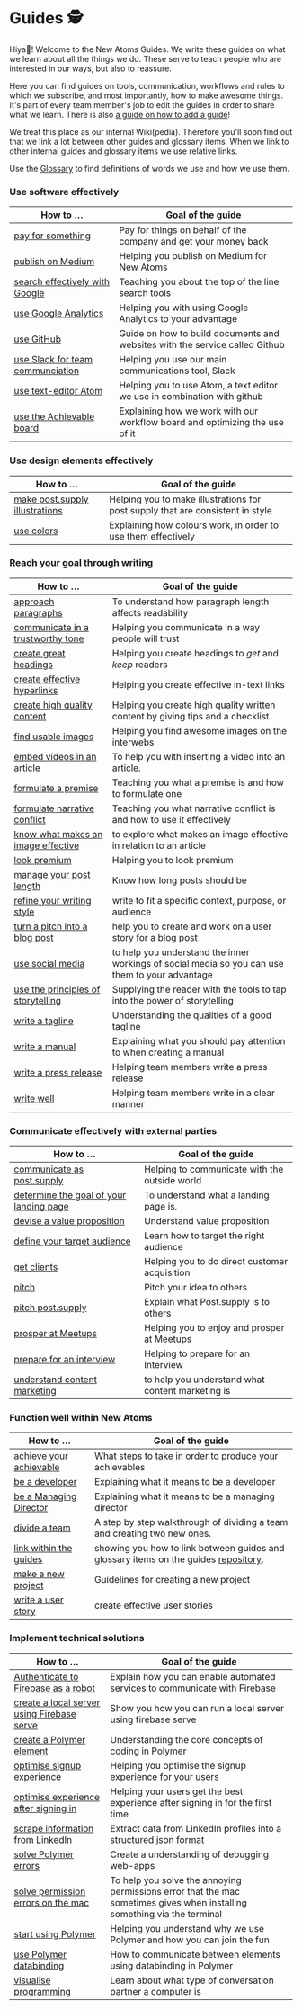 # Guides 🕵          

Hiya👋! Welcome to the New Atoms Guides. We write these guides on what we learn about all the things we do. These serve to teach people who are interested in our ways, but also to reassure.

Here you can find guides on tools, communication, workflows and rules to which we subscribe, and most importantly, how to make awesome things. It's part of every team member's job to edit the guides in order to share what we learn. There is also [a guide on how to add a guide](contributing.md)!

We treat this place as our internal Wiki(pedia). Therefore you'll soon find out that we link a lot between other guides and glossary items. When we link to other internal guides and glossary items we use relative links.  

Use the [Glossary](glossary) to find definitions of words we use and how we use them.

### Use software effectively
|How to … |Goal of the guide              |
|--------|-----------------------------|
|[pay for something](how-to-pay-for-something) | Pay for things on behalf of the company and get your money back |
|[publish on Medium](publish-on-medium)| Helping you publish on Medium for New Atoms |
|[search effectively with Google](google-search-guide)| Teaching you about the top of the line search tools |
|[use Google Analytics](google-analytics) | Helping you with using Google Analytics to your advantage  |
|[use GitHub](github-guide) | Guide on how to build documents and websites with the service called Github |
|[use Slack for team communciation](slack-guide) | Helping you use our main communications tool, Slack |
|[use text-editor Atom](atom-guide)| Helping you to use Atom, a text editor we use in combination with github |
|[use the Achievable board](use-the-achievables-board) | Explaining how we work with our workflow board and optimizing the use of it  |


### Use design elements effectively
|How to … |Goal of the guide              |
|--------|-----------------------------|
|[make post.supply illustrations](postsupply-illustrations) | Helping you to make illustrations for post.supply that are consistent in style |
|[use colors](color-guide) | Explaining how colours work, in order to use them effectively |


### Reach your goal through writing
|How to … |Goal of the guide              |
|--------|-----------------------------|
|[approach paragraphs](paragraph-guide)| To understand how paragraph length affects readability |
|[communicate in a trustworthy tone](communicate-in-a-trustworthy-tone) | Helping you communicate in a way people will trust |
|[create great headings](compose-great-headings) | Helping you create headings to *get* and *keep* readers |
|[create effective hyperlinks](create-effective-hyperlinks)| Helping you create effective in-text links |
|[create high quality content](write-awesome-content)| Helping you create high quality written content by giving tips and a checklist |
|[find usable images](find-images)| Helping you find awesome images on the interwebs |
|[embed videos in an article](embed-videos-in-an-article)|To help you with inserting a video into an article. |
|[formulate a premise](formulate-a-premise)| Teaching you what a premise is and how to formulate one |
|[formulate narrative conflict](formulate-narrative-conflict)| Teaching you what narrative conflict is and how to use it effectively |
|[know what makes an image effective](effective-image-guide)| to explore what makes an image effective in relation to an article  |
|[look premium](look-premium)| Helping you to look premium |
|[manage your post length](manage-your-post-length) | Know how long posts should be |
|[refine your writing style](refine-your-writing-style)| write to fit a specific context, purpose, or audience  |
|[turn a pitch into a blog post](turn-a-pitch-into-a-publishable-blog-post)| help you to create and work on a user story for a blog post |
|[use social media](use-social-media) | to help you understand the inner workings of social media so you can use them to your advantage |
|[use the principles of storytelling](storytelling) | Supplying the reader with the tools to tap into the power of storytelling |
|[write a tagline](write-a-tagline) | Understanding the qualities of a good tagline |
|[write a manual](write-a-manual)| Explaining what you should pay attention to when creating a manual  |
|[write a press release](press-release) | Helping team members write a press release |
|[write well](writing-guide) | Helping team members write in a clear manner |

### Communicate effectively with external parties
|How to … |Goal of the guide              |
|--------|-----------------------------|
|[communicate as post.supply](communication-guide) | Helping to communicate with the outside world
|[determine the goal of your landing page](determine-the-goal-of-your-landing-page) | To understand what a landing page is. |
|[devise a value proposition](devise-a-value-proposition) | Understand value proposition |
|[define your target audience](define-your-target-audience) | Learn how to target the right audience |
|[get clients](get-clients)| Helping you to do direct customer acquisition |
|[pitch](pitch-an-idea) | Pitch your idea to others |
|[pitch post.supply](pitch-post-supply) | Explain what Post.supply is to others |
|[prosper at Meetups](prosper-at-meetups)| Helping you to enjoy and prosper at Meetups |
|[prepare for an interview](interview-guide) | Helping to prepare for an Interview |
|[understand content marketing](understand-content-marketing) | to help you understand what content marketing is |

### Function well within New Atoms
|How to … |Goal of the guide              |
|--------|-----------------------------|
|[achieve your achievable](achieve-your-achievable) | What steps to take in order to produce your achievables |
|[be a developer](be-a-developer) | Explaining what it means to be a developer |
|[be a Managing Director](be-a-managing-director) | Explaining what it means to be a managing director |
|[divide a team](divide-a-team)| A step by step walkthrough of dividing a team and creating two new ones. |
| [link within the guides](link-within-the-guides) | showing you how to link between guides and glossary items on the guides [repository](../glossary/repository.md). |
|[make a new project](new-projects)| Guidelines for creating a new project |
|[write a user story](user-story-guide)| create effective user stories |

### Implement technical solutions
|How to … |Goal of the guide              |
|--------|-----------------------------|
|[Authenticate to Firebase as a robot](nonhuman-firebase-authentication) | Explain how you can enable automated services to communicate with Firebase |
|[create a local server using Firebase serve ](run-a-local-server-with-firebase-serve) | Show you how you can run a local server using firebase serve |
|[create a Polymer element](creating-elements) | Understanding the core concepts of coding in Polymer |
|[optimise signup experience](optimise-signup-experience) | Helping you optimise the signup experience for your users |
|[optimise experience after signing in](optimise-onboarding) | Helping your users get the best experience after signing in for the first time |
|[scrape information from LinkedIn](web-scraping) | Extract data from LinkedIn profiles into a structured json format |
|[solve Polymer errors](fixing-errors) | Create a understanding of debugging web-apps |
|[solve permission errors on the mac ](solve-mac-permission-errors) | To help you solve the annoying permissions error that the mac sometimes gives when installing something via the terminal |
|[start using Polymer](start-using-polymer)| Helping you understand why we use Polymer and how you can join the fun |
|[use Polymer databinding](databinding) | How to communicate between elements using databinding in Polymer |
|[visualise programming](visualise-programming-guide) | Learn about what type of conversation partner a computer is |
